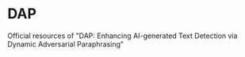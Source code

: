 # DAP
Official resources of "DAP: Enhancing AI-generated Text Detection via Dynamic Adversarial Paraphrasing"
